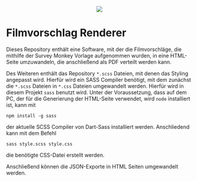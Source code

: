 <div align="center">
<img src="https://gegenlicht.net/wp-content/themes/gegenlicht/img/logo/gegenlicht_logo_gelb_schwarz.svg">
</div>

# Filmvorschlag Renderer
Dieses Repository enthält eine Software, mit der die Filmvorschläge, die
mithilfe der Survey Monkey Vorlage aufgenommen wurden, in eine HTML-Seite 
umzuwandeln, die anschließend als PDF verteilt werden kann.

Des Weiteren enthält das Repository `*.scss` Dateien, mit denen das Styling
angepasst wird. Hierfür wird ein SASS Compiler benötigt, mit dem zunächst die
`*.scss` Dateien in `*.css` Dateien umgewandelt werden. Hierfür wird in diesem
Projekt `sass` benutzt wird. Unter der Voraussetzung, dass auf dem PC, der für
die Generierung der HTML-Seite verwendet, wird `node` installiert ist, kann mit
```shell
npm install -g sass
```
der aktuelle SCSS Compiler von Dart-Sass installiert werden. Anschliedend kann
mit dem Befehl
```shell
sass style.scss style.css
```
die benötigte CSS-Datei erstellt werden. 

Anschließend können die JSON-Exporte in HTML Seiten umgewandelt
werden.